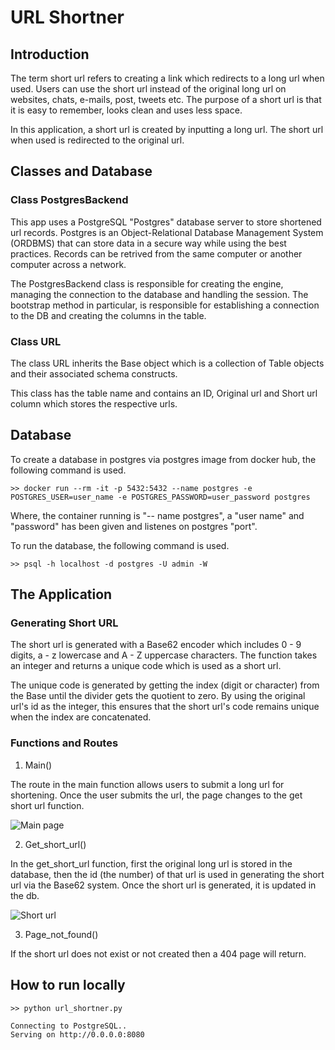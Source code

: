 # URL Shortner

## Introduction

The term short url refers to creating a link which redirects to a long url when used. Users can use the short url instead of the original long url on websites, chats, e-mails, post, tweets etc. The purpose of a short url is that it is easy to remember, looks clean and uses less space.

In this application, a short url is created by inputting a long url. The short url when used is redirected to the original url.

## Classes and Database

### Class PostgresBackend 

This app uses a PostgreSQL "Postgres" database server to store shortened url records. Postgres is an Object-Relational Database Management System (ORDBMS) that can store data in a secure way while using the best practices. Records can be retrived from the same computer or another computer across a network.
 
The PostgresBackend class is responsible for creating the engine, managing the connection to the database and handling the session. The bootstrap method in particular, is responsible for establishing a connection to the DB and creating the columns in the table.

### Class URL

The class URL inherits the Base object which is a collection of Table objects and their associated schema constructs. 

This class has the table name and contains an ID, Original url and Short url column which stores the respective urls.

## Database

To create a database in postgres via postgres image from docker hub, the following command is used.

```
>> docker run --rm -it -p 5432:5432 --name postgres -e POSTGRES_USER=user_name -e POSTGRES_PASSWORD=user_password postgres
```

Where, the container running is "-- name postgres", a "user name" and "password" has been given and listenes on postgres "port". 

To run the database, the following command is used.

```
>> psql -h localhost -d postgres -U admin -W
```

## The Application

### Generating Short URL

The short url is generated with a Base62 encoder which includes 0 - 9 digits, a - z lowercase and A - Z uppercase characters. The function takes an integer and returns a unique code which is used as a short url.

The unique code is generated by getting the index (digit or character) from the Base until the divider gets the quotient to zero. By using the original url's id as the integer, this ensures that the short url's code remains unique when the index are concatenated.   

### Functions and Routes

1. Main()

The route in the main function allows users to submit a long url for shortening. Once the user submits the url, the page changes to the get short url function.

![Main page](https://github.com/StephenDsouza90/url-shortner/blob/shortner/screenshots/main.png)

2. Get_short_url()

In the get_short_url function, first the original long url is stored in the database, then the id (the number) of that url is used in generating the short url via the Base62 system. Once the short url is generated, it is updated in the db.

![Short url](https://github.com/StephenDsouza90/url-shortner/blob/shortner/screenshots/short_url.png)

3. Page_not_found()

If the short url does not exist or not created then a 404 page will return.

## How to run locally

```
>> python url_shortner.py

Connecting to PostgreSQL..
Serving on http://0.0.0.0:8080
```
